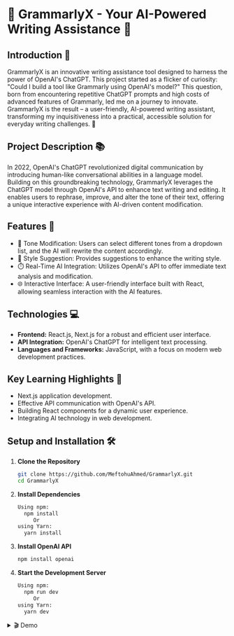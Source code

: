 # 📝 GrammarlyX - Your AI-Powered Writing Assistance 📝



## Introduction 🚀
GrammarlyX is an innovative writing assistance tool designed to harness the power of OpenAI's ChatGPT. This project started as a flicker of curiosity: "Could I build a tool like Grammarly using OpenAI's model?" This question, born from encountering repetitive ChatGPT prompts and high costs of advanced features of Grammarly, led me on a journey to innovate. GrammarlyX is the result – a user-friendly, AI-powered writing assistant, transforming my inquisitiveness into a practical, accessible solution for everyday writing challenges. 🤖



## Project Description 📚
In 2022, OpenAI's ChatGPT revolutionized digital communication by introducing human-like conversational abilities in a language model. Building on this groundbreaking technology, GrammarlyX leverages the ChatGPT model through OpenAI's API to enhance text writing and editing. It enables users to rephrase, improve, and alter the tone of their text, offering a unique interactive experience with AI-driven content modification.



## Features 🌟
- 💬 Tone Modification: Users can select different tones from a dropdown list, and the AI will rewrite the content accordingly.
- 📝 Style Suggestion: Provides suggestions to enhance the writing style.
- ⏱️ Real-Time AI Integration: Utilizes OpenAI's API to offer immediate text analysis and modification.
- 🌐 Interactive Interface: A user-friendly interface built with React, allowing seamless interaction with the AI features.

## Technologies 💻
- **Frontend:** React.js, Next.js for a robust and efficient user interface.
- **API Integration:** OpenAI's ChatGPT for intelligent text processing.
- **Languages and Frameworks:** JavaScript, with a focus on modern web development practices.

## Key Learning Highlights 🧠
- Next.js application development.
- Effective API communication with OpenAI's API.
- Building React components for a dynamic user experience.
- Integrating AI technology in web development.

## Setup and Installation 🛠️
1. **Clone the Repository**
   ```bash
   git clone https://github.com/MeftohuAhmed/GrammarlyX.git
   cd GrammarlyX
   
2. **Install Dependencies**
   ```bash
   Using npm:
     npm install
        Or
   using Yarn:
     yarn install
   
3. **Install OpenAI API**
   ```bash
   npm install openai
   
4. **Start the Development Server**
   ```bash
   Using npm:
     npm run dev
        Or
   using Yarn:
     yarn dev

<details>
  <summary>🎬 Demo</summary>

  ![demo](https://github.com/MeftohuAhmed/GrammarlyX/assets/91487090/281d9500-b825-4005-b965-fc83eb63392f)
</details>

